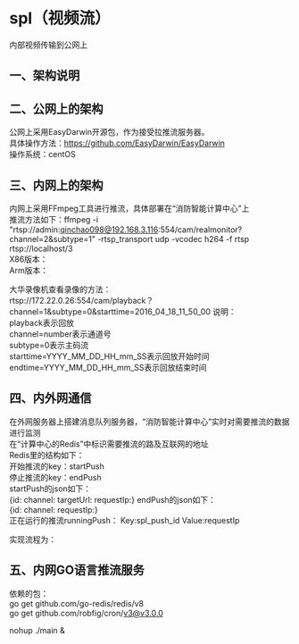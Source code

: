 # spl（视频流）
内部视频传输到公网上

## 一、架构说明


## 二、公网上的架构
公网上采用EasyDarwin开源包，作为接受拉推流服务器。  
具体操作方法：https://github.com/EasyDarwin/EasyDarwin  
操作系统：centOS  

## 三、内网上的架构
内网上采用FFmpeg工具进行推流，具体部署在“消防智能计算中心”上  
推流方法如下：ffmpeg -i  "rtsp://admin:qinchao098@192.168.3.116:554/cam/realmonitor?channel=2&subtype=1" -rtsp_transport udp -vcodec h264 -f rtsp rtsp://localhost/3  
X86版本：  
Arm版本：  

大华录像机查看录像的方法：  
rtsp://172.22.0.26:554/cam/playback？channel=1&subtype=0&starttime=2016_04_18_11_50_00
说明：  
playback表示回放  
channel=number表示通道号  
subtype=0表示主码流  
starttime=YYYY_MM_DD_HH_mm_SS表示回放开始时间  
endtime=YYYY_MM_DD_HH_mm_SS表示回放结束时间  

## 四、内外网通信
在外网服务器上搭建消息队列服务器，“消防智能计算中心”实时对需要推流的数据进行监测  
在“计算中心的Redis”中标识需要推流的路及互联网的地址  
Redis里的结构如下：  
开始推流的key：startPush  
停止推流的key：endPush  
startPush的json如下：  
{id: channel: targetUrl: requestIp:}
endPush的json如下：  
{id: channel: requestIp:}  
正在运行的推流runningPush：
Key:spl_push_id Value:requestIp  

实现流程为：  


## 五、内网GO语言推流服务  
依赖的包：  
go get github.com/go-redis/redis/v8  
go get github.com/robfig/cron/v3@v3.0.0  

nohup ./main &  
